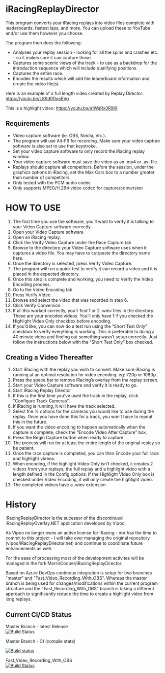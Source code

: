 iRacingReplayDirector
=====================

This program converts your iRacing replays into video files complete with leaderboards, fastest laps, and more. You can upload these to YouTube and/or use them however you choose.

The program then does the following:
* Analyses your replay session - looking for all the spins and crashes etc. - so it makes sure it can capture those.
* Captures some scenic views of the track - to use as a backdrop for the introduction sequence which will include qualifying positions.
* Captures the entire race.
* Encodes the results which will add the leaderboard information and create the video file(s). 

Here is an example of a full length video created by Replay Director:
https://youtu.be/L8Kd0OqsEVg

This is a highlight video:
https://youtu.be/a1WaRx0R9KI

Requirements
--------------------
* Video capture software (ie. OBS, Nvidia, etc.).
* The program will use Alt-F9 for recording. Make sure your video capture software is also set to use that keystroke.
* Set your video capture software to only record the iRacing replay window.
* Your video capture software must save the video as an .mp4 or .avi file.
* Replays should capture all competitors. Before the session, under the graphics options in iRacing, set the Max Cars box to a number greater than number of competitors.
* Only tested with the PCM audio codec
* Only supports MPEG/H.264 video codec for capture/conversion

HOW TO USE
==================

1. The first time you use the software, you’ll want to verify it is talking to your Video Capture software correctly. 
2. Open your Video Capture software
3. Open an iRacing replay.
4. Click the Verify Video Capture under the Race Capture tab
5. Browse to the directory your Video Capture software uses when it captures a video file. You may have to cut/paste the directory name here.
6. Once the directory is selected, press Verify Video Capture.
7. The program will run a quick test to verify it can record a video and it is placed in the expected directory.
8. Once this step is complete and working, you need to Verify the Video Encoding process.
9. Go to the Video Encoding tab
10. Press Verify Video.
11. Browse and select the video that was recorded in step 6.
12. Click Verify Conversion.
13. If all this worked correctly, you’ll find 1 or 2 .wmv files in the directory. These are your encoded videos. You’ll only have 1 if you checked the Highlight Video Only checkbox before encoding.
14. If you’d like, you can now do a test run using the “Short Test Only” checkbox to verify everything is working. This is preferable to doing a 40 minute video and finding out something wasn’t setup correctly. Just follow the instructions below with the “Short Test Only” box checked.

Creating a Video Thereafter
--------------------
1. Start iRacing with the replay you wish to convert. Make sure iRacing is running at an optimal resolution for video encoding. eg: 720p or 1080p.
2. Press the space bar to remove iRacing’s overlay from the replay screen.
3. Start your Video Capture software and verify it is ready to go.
4. Start iRacing Replay Director
5. If this is the first time you’ve used the track in the replay, click "Configure Track Cameras".
6. If iRacing is running, it will have the track selected.
7. Select the % options for the cameras you would like to use during the replay. Once you have done this for a track, you won’t have to repeat this in the future.
8. If you want the video encoding to happen automatically when the capture is complete, check the “Encode Video After Capture” box.
9. Press the Begin Capture button when ready to capture.
10. The process will run for at least the entire length of the original replay so be patient.
11. Once the race capture is completed, you can then Encode your full race and highlight videos.
12. When encoding, if the highlight Video Only isn’t checked, it creates 2 videos from your replays; the full replay and a highlight video with a length defined in the Config options. If the Highlight Video Only box is checked under Video Encoding, it will only create the highlight video.
13. The completed videos have a .wmv extension

History
==============
iRacingReplayDirector is the sucessor of the discontinued iRacingReplayOverlay.NET application developed by Vipoo. 

As Vipoo no longer owns an active license for iRacing - nor has the time to commit to this project - I will take over managing the original repository (vipoo/iRacingReplayDirector.net) and continue to coordinate future enhancements as well.  

For the ease of processing most of the development activites will be managed in the fork MerlinCooper/iRacingReplayDirector. 

Based on Azure DevOps continous integration is setup for two branches "master" and "Fast_Video_Recording_With_OBS". Whereas the master branch is being used for changes/modifications within the current program structure and the "Fast_Recording_With_OBS" branch is taking a different approach to significantly reduce the time to create a highlight video from long replays. 

Current CI/CD Status
--------------------
Master Branch - latest Release   
![Build Status](https://dev.azure.com/MerlinCooper/iRacingReplayDirector/_apis/build/status/iRacingReplayDirector_Master?branchName=master)

Master Branch - CI (compile state)

[![Build status](https://dev.azure.com/MerlinCooper/iRacingReplayDirector/_apis/build/status/iRacingReplayDirector_Master_CI_compile%20only)](https://dev.azure.com/MerlinCooper/iRacingReplayDirector/_build/latest?definitionId=8)

Fast_Video_Recording_With_OBS   
[![Build Status](https://dev.azure.com/MerlinCooper/iRacingReplayDirector/_apis/build/status/iRacingReplayDirector_OBS%20Fast%20Record%20Branch%20(alpha)?branchName=Fast_Video_Recording_With_OBS)](https://dev.azure.com/MerlinCooperDev/iRacingReplayDirector/_build/latest?definitionId=3&branchName=Fast_Video_Recording_With_OBS)
